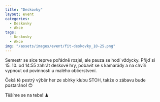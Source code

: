 ```yaml
---
title: "Deskovky"
layout: event
categories:
  - Deskovky
  - Akce
tags:
  - Deskovky
  - Akce
img: "/assets/images/event/fit-deskovky_10-25.png"
---
```


Semestr se sice teprve pořádně rozjel, ale pauza se hodí vždycky. Přijď si 15. 10. od 14:55 zahrát deskové hry, pobavit se s kamarády a na chvíli vypnout od povinností u malého občerstvení.

Čeká tě pestrý výběr her ze sbírky klubu STOH, takže o zábavu bude postaráno! 😍

Těšíme se na tebe! ♟️